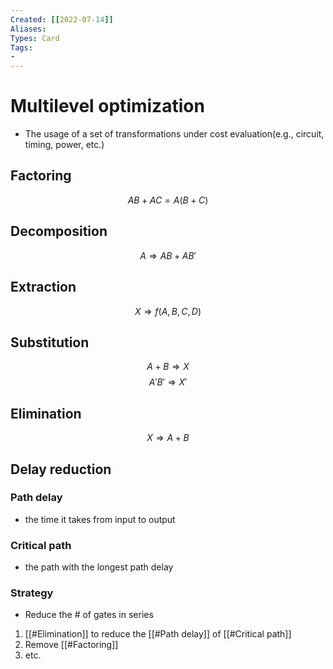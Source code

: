 ```yaml
---
Created: [[2022-07-14]]
Aliases: 
Types: Card
Tags: 
- 
---
```

# Multilevel optimization
- The usage of a set of transformations under cost evaluation(e.g., circuit, timing, power, etc.)
## Factoring
$$AB+AC=A(B+C)$$
## Decomposition
$$A\Rightarrow AB+AB'$$
## Extraction
$$X\Rightarrow f(A, B, C, D)$$
## Substitution
$$A+B\Rightarrow X$$$$A'B'\Rightarrow X'$$
## Elimination
$$X\Rightarrow A+B$$
## Delay reduction
### Path delay
- the time it takes from input to output
### Critical path
- the path with the longest path delay
### Strategy
- Reduce the # of gates in series
1. [[#Elimination]] to reduce the [[#Path delay]] of [[#Critical path]]
2. Remove [[#Factoring]]
3. etc. 